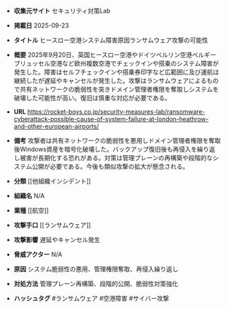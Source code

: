 - **収集元サイト**
セキュリティ対策Lab

- **掲載日**
2025-09-23

- **タイトル**
ヒースロー空港システム障害原因ランサムウェア攻撃の可能性

- **概要**
2025年9月20日、英国ヒースロー空港やドイツベルリン空港ベルギーブリュッセル空港など欧州複数空港でチェックインや搭乗のシステム障害が発生した。障害はセルフチェックインや搭乗券印字など広範囲に及び運航は継続したが遅延やキャンセルが発生した。攻撃はランサムウェアによるもので共有ネットワークの脆弱性を突きドメイン管理者権限を奪取しシステムを破壊した可能性が高い。復旧は慎重な対応が必要である。

- **URL**
https://rocket-boys.co.jp/security-measures-lab/ransomware-cyberattack-possible-cause-of-system-failure-at-london-heathrow-and-other-european-airports/

- **備考**
攻撃者は共有ネットワークの脆弱性を悪用しドメイン管理者権限を奪取後Windows資産を暗号化破壊した。バックアップ復旧後も再侵入を繰り返し被害が長期化する恐れがある。対策は管理プレーンの再構築や段階的なシステム公開が必要である。今後も類似攻撃の拡大が懸念される。

- **分類**
[[他組織インシデント]]

- **組織名**
N/A

- **業種**
[[航空]]

- **攻撃手口**
[[ランサムウェア]]

- **攻撃影響**
遅延やキャンセル発生

- **脅威アクター**
N/A

- **原因**
システム脆弱性の悪用、管理権限奪取、再侵入繰り返し

- **対処方法**
管理プレーン再構築、段階的公開、脆弱性対策強化

- **ハッシュタグ**
#ランサムウェア #空港障害 #サイバー攻撃
